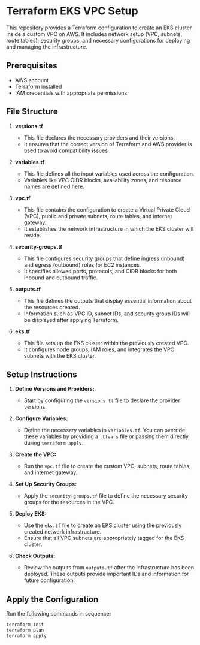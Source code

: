 # Terraform EKS VPC Setup

This repository provides a Terraform configuration to create an EKS cluster inside a custom VPC on AWS. It includes network setup (VPC, subnets, route tables), security groups, and necessary configurations for deploying and managing the infrastructure.

## Prerequisites

- AWS account
- Terraform installed
- IAM credentials with appropriate permissions

## File Structure

1. **versions.tf**
   - This file declares the necessary providers and their versions.
   - It ensures that the correct version of Terraform and AWS provider is used to avoid compatibility issues.
   
2. **variables.tf**
   - This file defines all the input variables used across the configuration.
   - Variables like VPC CIDR blocks, availability zones, and resource names are defined here.
   
3. **vpc.tf**
   - This file contains the configuration to create a Virtual Private Cloud (VPC), public and private subnets, route tables, and internet gateway.
   - It establishes the network infrastructure in which the EKS cluster will reside.
   
4. **security-groups.tf**
   - This file configures security groups that define ingress (inbound) and egress (outbound) rules for EC2 instances.
   - It specifies allowed ports, protocols, and CIDR blocks for both inbound and outbound traffic.

5. **outputs.tf**
   - This file defines the outputs that display essential information about the resources created.
   - Information such as VPC ID, subnet IDs, and security group IDs will be displayed after applying Terraform.

6. **eks.tf**
   - This file sets up the EKS cluster within the previously created VPC.
   - It configures node groups, IAM roles, and integrates the VPC subnets with the EKS cluster.

## Setup Instructions

1. **Define Versions and Providers:**
   - Start by configuring the `versions.tf` file to declare the provider versions.

2. **Configure Variables:**
   - Define the necessary variables in `variables.tf`. You can override these variables by providing a `.tfvars` file or passing them directly during `terraform apply`.

3. **Create the VPC:**
   - Run the `vpc.tf` file to create the custom VPC, subnets, route tables, and internet gateway.

4. **Set Up Security Groups:**
   - Apply the `security-groups.tf` file to define the necessary security groups for the resources in the VPC.

5. **Deploy EKS:**
   - Use the `eks.tf` file to create an EKS cluster using the previously created network infrastructure.
   - Ensure that all VPC subnets are appropriately tagged for the EKS cluster.

6. **Check Outputs:**
   - Review the outputs from `outputs.tf` after the infrastructure has been deployed. These outputs provide important IDs and information for future configuration.

## Apply the Configuration

Run the following commands in sequence:

```bash
terraform init
terraform plan
terraform apply
```
